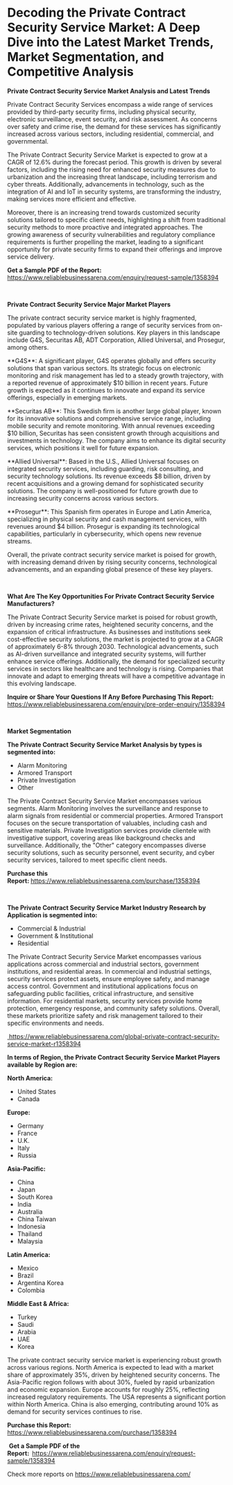 <p><h1>Decoding the Private Contract Security Service Market: A Deep Dive into the Latest Market Trends, Market Segmentation, and Competitive Analysis</h1></p><p><strong>Private Contract Security Service Market Analysis and Latest Trends</strong></p>
<p><p>Private Contract Security Services encompass a wide range of services provided by third-party security firms, including physical security, electronic surveillance, event security, and risk assessment. As concerns over safety and crime rise, the demand for these services has significantly increased across various sectors, including residential, commercial, and governmental.</p><p>The Private Contract Security Service Market is expected to grow at a CAGR of 12.6% during the forecast period. This growth is driven by several factors, including the rising need for enhanced security measures due to urbanization and the increasing threat landscape, including terrorism and cyber threats. Additionally, advancements in technology, such as the integration of AI and IoT in security systems, are transforming the industry, making services more efficient and effective.</p><p>Moreover, there is an increasing trend towards customized security solutions tailored to specific client needs, highlighting a shift from traditional security methods to more proactive and integrated approaches. The growing awareness of security vulnerabilities and regulatory compliance requirements is further propelling the market, leading to a significant opportunity for private security firms to expand their offerings and improve service delivery.</p></p>
<p><strong>Get a Sample PDF of the Report:&nbsp;</strong> <a href="https://www.reliablebusinessarena.com/enquiry/request-sample/1358394?utm_campaign=2991&utm_medium=2&utm_source=Github&utm_content=ia&utm_term=11032025&utm_id=private-contract-security-service">https://www.reliablebusinessarena.com/enquiry/request-sample/1358394</a></p>
<p>&nbsp;</p>
<p><strong>Private Contract Security Service Major Market Players</strong></p>
<p><p>The private contract security service market is highly fragmented, populated by various players offering a range of security services from on-site guarding to technology-driven solutions. Key players in this landscape include G4S, Securitas AB, ADT Corporation, Allied Universal, and Prosegur, among others.</p><p>**G4S**: A significant player, G4S operates globally and offers security solutions that span various sectors. Its strategic focus on electronic monitoring and risk management has led to a steady growth trajectory, with a reported revenue of approximately $10 billion in recent years. Future growth is expected as it continues to innovate and expand its service offerings, especially in emerging markets.</p><p>**Securitas AB**: This Swedish firm is another large global player, known for its innovative solutions and comprehensive service range, including mobile security and remote monitoring. With annual revenues exceeding $10 billion, Securitas has seen consistent growth through acquisitions and investments in technology. The company aims to enhance its digital security services, which positions it well for future expansion.</p><p>**Allied Universal**: Based in the U.S., Allied Universal focuses on integrated security services, including guarding, risk consulting, and security technology solutions. Its revenue exceeds $8 billion, driven by recent acquisitions and a growing demand for sophisticated security solutions. The company is well-positioned for future growth due to increasing security concerns across various sectors.</p><p>**Prosegur**: This Spanish firm operates in Europe and Latin America, specializing in physical security and cash management services, with revenues around $4 billion. Prosegur is expanding its technological capabilities, particularly in cybersecurity, which opens new revenue streams.</p><p>Overall, the private contract security service market is poised for growth, with increasing demand driven by rising security concerns, technological advancements, and an expanding global presence of these key players.</p></p>
<p>&nbsp;</p>
<p><strong>What Are The Key Opportunities For Private Contract Security Service Manufacturers?</strong></p>
<p><p>The Private Contract Security Service market is poised for robust growth, driven by increasing crime rates, heightened security concerns, and the expansion of critical infrastructure. As businesses and institutions seek cost-effective security solutions, the market is projected to grow at a CAGR of approximately 6-8% through 2030. Technological advancements, such as AI-driven surveillance and integrated security systems, will further enhance service offerings. Additionally, the demand for specialized security services in sectors like healthcare and technology is rising. Companies that innovate and adapt to emerging threats will have a competitive advantage in this evolving landscape.</p></p>
<p><strong>Inquire or Share Your Questions If Any Before Purchasing This Report:</strong> <a href="https://www.reliablebusinessarena.com/enquiry/pre-order-enquiry/1358394?utm_campaign=2991&utm_medium=2&utm_source=Github&utm_content=ia&utm_term=11032025&utm_id=private-contract-security-service">https://www.reliablebusinessarena.com/enquiry/pre-order-enquiry/1358394</a></p>
<p>&nbsp;</p>
<p><strong>Market Segmentation</strong></p>
<p><strong>The Private Contract Security Service Market Analysis by types is segmented into:</strong></p>
<p><ul><li>Alarm Monitoring</li><li>Armored Transport</li><li>Private Investigation</li><li>Other</li></ul></p>
<p><p>The Private Contract Security Service Market encompasses various segments. Alarm Monitoring involves the surveillance and response to alarm signals from residential or commercial properties. Armored Transport focuses on the secure transportation of valuables, including cash and sensitive materials. Private Investigation services provide clientele with investigative support, covering areas like background checks and surveillance. Additionally, the "Other" category encompasses diverse security solutions, such as security personnel, event security, and cyber security services, tailored to meet specific client needs.</p></p>
<p><strong>Purchase this Report:&nbsp;</strong><a href="https://www.reliablebusinessarena.com/purchase/1358394?utm_campaign=2991&utm_medium=2&utm_source=Github&utm_content=ia&utm_term=11032025&utm_id=private-contract-security-service">https://www.reliablebusinessarena.com/purchase/1358394</a></p>
<p>&nbsp;</p>
<p><strong>The Private Contract Security Service Market Industry Research by Application is segmented into:</strong></p>
<p><ul><li>Commercial & Industrial</li><li>Government & Institutional</li><li>Residential</li></ul></p>
<p><p>The Private Contract Security Service Market encompasses various applications across commercial and industrial sectors, government institutions, and residential areas. In commercial and industrial settings, security services protect assets, ensure employee safety, and manage access control. Government and institutional applications focus on safeguarding public facilities, critical infrastructure, and sensitive information. For residential markets, security services provide home protection, emergency response, and community safety solutions. Overall, these markets prioritize safety and risk management tailored to their specific environments and needs.</p></p>
<p><a href="https://www.reliablebusinessarena.com/global-private-contract-security-service-market-r1358394?utm_campaign=2991&utm_medium=2&utm_source=Github&utm_content=ia&utm_term=11032025&utm_id=private-contract-security-service">&nbsp;https://www.reliablebusinessarena.com/global-private-contract-security-service-market-r1358394</a></p>
<p><strong>In terms of Region, the Private Contract Security Service Market Players available by Region are:</strong></p>
<p>
    <p> <strong> North America: </strong>
        <ul>
            <li>United States</li>
            <li>Canada</li>
        </ul>
        </p> 
    <p> <strong> Europe: </strong>
        <ul>
            <li>Germany</li>
            <li>France</li>
            <li>U.K.</li>
            <li>Italy</li>
            <li>Russia</li>
        </ul>
        </p> 
    <p> <strong> Asia-Pacific: </strong>
        <ul>
            <li>China</li>
            <li>Japan</li>
            <li>South Korea</li>
            <li>India</li>
            <li>Australia</li>
            <li>China Taiwan</li>
            <li>Indonesia</li>
            <li>Thailand</li>
            <li>Malaysia</li>
        </ul>
        </p> 
    <p> <strong> Latin America: </strong>
        <ul>
            <li>Mexico</li>
            <li>Brazil</li>
            <li>Argentina Korea</li>
            <li>Colombia</li>
        </ul>
        </p> 
    <p> <strong> Middle East & Africa: </strong>
        <ul>
            <li>Turkey</li>
            <li>Saudi</li>
            <li>Arabia</li>
            <li>UAE</li>
            <li>Korea</li>
        </ul>
    </p>
    </p>
<p><p>The private contract security service market is experiencing robust growth across various regions. North America is expected to lead with a market share of approximately 35%, driven by heightened security concerns. The Asia-Pacific region follows with about 30%, fueled by rapid urbanization and economic expansion. Europe accounts for roughly 25%, reflecting increased regulatory requirements. The USA represents a significant portion within North America. China is also emerging, contributing around 10% as demand for security services continues to rise.</p></p>
<p><strong>Purchase this Report: </strong><a href="https://www.reliablebusinessarena.com/purchase/1358394?utm_campaign=2991&utm_medium=2&utm_source=Github&utm_content=ia&utm_term=11032025&utm_id=private-contract-security-service">https://www.reliablebusinessarena.com/purchase/1358394</a></p>
<p>&nbsp;<strong>Get a Sample PDF of the Report:&nbsp;&nbsp;</strong><a href="https://www.reliablebusinessarena.com/enquiry/request-sample/1358394?utm_campaign=2991&utm_medium=2&utm_source=Github&utm_content=ia&utm_term=11032025&utm_id=private-contract-security-service">https://www.reliablebusinessarena.com/enquiry/request-sample/1358394</a></p>
<p><strong></strong></p>
<p>Check more reports on <a href="https://www.reliablebusinessarena.com/?utm_campaign=2991&utm_medium=2&utm_source=Github&utm_content=ia&utm_term=11032025&utm_id=private-contract-security-service">https://www.reliablebusinessarena.com/</a></p>